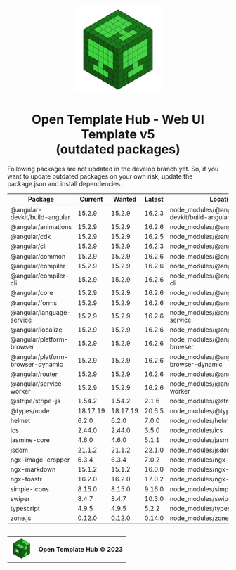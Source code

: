 <p align="center">
  <a href="https://opentemplatehub.com">
    <img src="https://raw.githubusercontent.com/open-template-hub/open-template-hub.github.io/master/assets/logo/ui/web-ui-logo.png" alt="Logo" width=200>
  </a>
</p>


<h1 align="center">
Open Template Hub - Web UI Template v5
  <br/>
(outdated packages)
</h1>

Following packages are not updated in the develop branch yet. So, if you want to update outdated packages on your own risk, update the package.json and install dependencies.

| Package | Current | Wanted | Latest | Location |
| --- | --- | --- | --- | --- |
| @angular-devkit/build-angular | 15.2.9 | 15.2.9 | 16.2.3 | node_modules/@angular-devkit/build-angular |
| @angular/animations | 15.2.9 | 15.2.9 | 16.2.6 | node_modules/@angular/animations |
| @angular/cdk | 15.2.9 | 15.2.9 | 16.2.5 | node_modules/@angular/cdk |
| @angular/cli | 15.2.9 | 15.2.9 | 16.2.3 | node_modules/@angular/cli |
| @angular/common | 15.2.9 | 15.2.9 | 16.2.6 | node_modules/@angular/common |
| @angular/compiler | 15.2.9 | 15.2.9 | 16.2.6 | node_modules/@angular/compiler |
| @angular/compiler-cli | 15.2.9 | 15.2.9 | 16.2.6 | node_modules/@angular/compiler-cli |
| @angular/core | 15.2.9 | 15.2.9 | 16.2.6 | node_modules/@angular/core |
| @angular/forms | 15.2.9 | 15.2.9 | 16.2.6 | node_modules/@angular/forms |
| @angular/language-service | 15.2.9 | 15.2.9 | 16.2.6 | node_modules/@angular/language-service |
| @angular/localize | 15.2.9 | 15.2.9 | 16.2.6 | node_modules/@angular/localize |
| @angular/platform-browser | 15.2.9 | 15.2.9 | 16.2.6 | node_modules/@angular/platform-browser |
| @angular/platform-browser-dynamic | 15.2.9 | 15.2.9 | 16.2.6 | node_modules/@angular/platform-browser-dynamic |
| @angular/router | 15.2.9 | 15.2.9 | 16.2.6 | node_modules/@angular/router |
| @angular/service-worker | 15.2.9 | 15.2.9 | 16.2.6 | node_modules/@angular/service-worker |
| @stripe/stripe-js | 1.54.2 | 1.54.2 | 2.1.6 | node_modules/@stripe/stripe-js |
| @types/node | 18.17.19 | 18.17.19 | 20.6.5 | node_modules/@types/node |
| helmet | 6.2.0 | 6.2.0 | 7.0.0 | node_modules/helmet |
| ics | 2.44.0 | 2.44.0 | 3.5.0 | node_modules/ics |
| jasmine-core | 4.6.0 | 4.6.0 | 5.1.1 | node_modules/jasmine-core |
| jsdom | 21.1.2 | 21.1.2 | 22.1.0 | node_modules/jsdom |
| ngx-image-cropper | 6.3.4 | 6.3.4 | 7.0.2 | node_modules/ngx-image-cropper |
| ngx-markdown | 15.1.2 | 15.1.2 | 16.0.0 | node_modules/ngx-markdown |
| ngx-toastr | 16.2.0 | 16.2.0 | 17.0.2 | node_modules/ngx-toastr |
| simple-icons | 8.15.0 | 8.15.0 | 9.16.0 | node_modules/simple-icons |
| swiper | 8.4.7 | 8.4.7 | 10.3.0 | node_modules/swiper |
| typescript | 4.9.5 | 4.9.5 | 5.2.2 | node_modules/typescript |
| zone.js | 0.12.0 | 0.12.0 | 0.14.0 | node_modules/zone.js |

<table align="right"><tr><td><a href="https://opentemplatehub.com"><img src="https://raw.githubusercontent.com/open-template-hub/open-template-hub.github.io/master/assets/logo/brand-logo.png" width="50px" alt="oth"/></a></td><td><b>Open Template Hub © 2023</b></td></tr></table>

